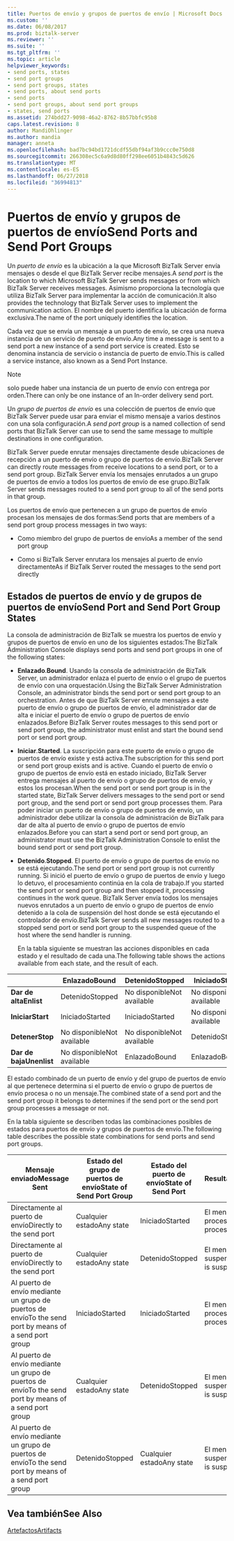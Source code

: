 ```yaml
---
title: Puertos de envío y grupos de puertos de envío | Microsoft Docs
ms.custom: ''
ms.date: 06/08/2017
ms.prod: biztalk-server
ms.reviewer: ''
ms.suite: ''
ms.tgt_pltfrm: ''
ms.topic: article
helpviewer_keywords:
- send ports, states
- send port groups
- send port groups, states
- send ports, about send ports
- send ports
- send port groups, about send port groups
- states, send ports
ms.assetid: 274bdd27-9098-46a2-8762-8b57bbfc95b8
caps.latest.revision: 8
author: MandiOhlinger
ms.author: mandia
manager: anneta
ms.openlocfilehash: bad7bc94bd1721dcdf55dbf94af3b9ccc0e750d8
ms.sourcegitcommit: 266308ec5c6a9d8d80ff298ee6051b4843c5d626
ms.translationtype: MT
ms.contentlocale: es-ES
ms.lasthandoff: 06/27/2018
ms.locfileid: "36994813"
---
```

# <a name="send-ports-and-send-port-groups"></a><span data-ttu-id="db618-102">Puertos de envío y grupos de puertos de envío</span><span class="sxs-lookup"><span data-stu-id="db618-102">Send Ports and Send Port Groups</span></span>
<span data-ttu-id="db618-103">Un *puerto de envío* es la ubicación a la que Microsoft BizTalk Server envía mensajes o desde el que BizTalk Server recibe mensajes.</span><span class="sxs-lookup"><span data-stu-id="db618-103">A *send port* is the location to which Microsoft BizTalk Server sends messages or from which BizTalk Server receives messages.</span></span> <span data-ttu-id="db618-104">Asimismo proporciona la tecnología que utiliza BizTalk Server para implementar la acción de comunicación.</span><span class="sxs-lookup"><span data-stu-id="db618-104">It also provides the technology that BizTalk Server uses to implement the communication action.</span></span> <span data-ttu-id="db618-105">El nombre del puerto identifica la ubicación de forma exclusiva.</span><span class="sxs-lookup"><span data-stu-id="db618-105">The name of the port uniquely identifies the location.</span></span>  
  
 <span data-ttu-id="db618-106">Cada vez que se envía un mensaje a un puerto de envío, se crea una nueva instancia de un servicio de puerto de envío.</span><span class="sxs-lookup"><span data-stu-id="db618-106">Any time a message is sent to a send port a new instance of a send port service is created.</span></span> <span data-ttu-id="db618-107">Esto se denomina instancia de servicio o instancia de puerto de envío.</span><span class="sxs-lookup"><span data-stu-id="db618-107">This is called a service instance, also known as a Send Port Instance.</span></span>  
  
> [!NOTE]
>  <span data-ttu-id="db618-108">solo puede haber una instancia de un puerto de envío con entrega por orden.</span><span class="sxs-lookup"><span data-stu-id="db618-108">There can only be one instance of an In-order delivery send port.</span></span>  
  
 <span data-ttu-id="db618-109">Un *grupo de puertos de envío* es una colección de puertos de envío que BizTalk Server puede usar para enviar el mismo mensaje a varios destinos con una sola configuración.</span><span class="sxs-lookup"><span data-stu-id="db618-109">A *send port group* is a named collection of send ports that BizTalk Server can use to send the same message to multiple destinations in one configuration.</span></span>  
  
 <span data-ttu-id="db618-110">BizTalk Server puede enrutar mensajes directamente desde ubicaciones de recepción a un puerto de envío o grupo de puertos de envío.</span><span class="sxs-lookup"><span data-stu-id="db618-110">BizTalk Server can directly route messages from receive locations to a send port, or to a send port group.</span></span> <span data-ttu-id="db618-111">BizTalk Server envía los mensajes enrutados a un grupo de puertos de envío a todos los puertos de envío de ese grupo.</span><span class="sxs-lookup"><span data-stu-id="db618-111">BizTalk Server sends messages routed to a send port group to all of the send ports in that group.</span></span>  
  
 <span data-ttu-id="db618-112">Los puertos de envío que pertenecen a un grupo de puertos de envío procesan los mensajes de dos formas:</span><span class="sxs-lookup"><span data-stu-id="db618-112">Send ports that are members of a send port group process messages in two ways:</span></span>  
  
-   <span data-ttu-id="db618-113">Como miembro del grupo de puertos de envío</span><span class="sxs-lookup"><span data-stu-id="db618-113">As a member of the send port group</span></span>  
  
-   <span data-ttu-id="db618-114">Como si BizTalk Server enrutara los mensajes al puerto de envío directamente</span><span class="sxs-lookup"><span data-stu-id="db618-114">As if BizTalk Server routed the messages to the send port directly</span></span>  
  
## <a name="send-port-and-send-port-group-states"></a><span data-ttu-id="db618-115">Estados de puertos de envío y de grupos de puertos de envío</span><span class="sxs-lookup"><span data-stu-id="db618-115">Send Port and Send Port Group States</span></span>  
 <span data-ttu-id="db618-116">La consola de administración de BizTalk se muestra los puertos de envío y grupos de puertos de envío en uno de los siguientes estados:</span><span class="sxs-lookup"><span data-stu-id="db618-116">The BizTalk Administration Console displays send ports and send port groups in one of the following states:</span></span>  
  
- <span data-ttu-id="db618-117">**Enlazado**.</span><span class="sxs-lookup"><span data-stu-id="db618-117">**Bound**.</span></span> <span data-ttu-id="db618-118">Usando la consola de administración de BizTalk Server, un administrador enlaza el puerto de envío o el grupo de puertos de envío con una orquestación.</span><span class="sxs-lookup"><span data-stu-id="db618-118">Using the BizTalk Server Administration Console, an administrator binds the send port or send port group to an orchestration.</span></span> <span data-ttu-id="db618-119">Antes de que BizTalk Server enrute mensajes a este puerto de envío o grupo de puertos de envío, el administrador dar de alta e iniciar el puerto de envío o grupo de puertos de envío enlazados.</span><span class="sxs-lookup"><span data-stu-id="db618-119">Before BizTalk Server routes messages to this send port or send port group, the administrator must enlist and start the bound send port or send port group.</span></span>  
  
- <span data-ttu-id="db618-120">**Iniciar**.</span><span class="sxs-lookup"><span data-stu-id="db618-120">**Started**.</span></span> <span data-ttu-id="db618-121">La suscripción para este puerto de envío o grupo de puertos de envío existe y está activa.</span><span class="sxs-lookup"><span data-stu-id="db618-121">The subscription for this send port or send port group exists and is active.</span></span> <span data-ttu-id="db618-122">Cuando el puerto de envío o grupo de puertos de envío está en estado iniciado, BizTalk Server entrega mensajes al puerto de envío o grupo de puertos de envío, y estos los procesan.</span><span class="sxs-lookup"><span data-stu-id="db618-122">When the send port or send port group is in the started state, BizTalk Server delivers messages to the send port or send port group, and the send port or send port group processes them.</span></span> <span data-ttu-id="db618-123">Para poder iniciar un puerto de envío o grupo de puertos de envío, un administrador debe utilizar la consola de administración de BizTalk para dar de alta al puerto de envío o grupo de puertos de envío enlazados.</span><span class="sxs-lookup"><span data-stu-id="db618-123">Before you can start a send port or send port group, an administrator must use the BizTalk Administration Console to enlist the bound send port or send port group.</span></span>  
  
- <span data-ttu-id="db618-124">**Detenido**.</span><span class="sxs-lookup"><span data-stu-id="db618-124">**Stopped**.</span></span> <span data-ttu-id="db618-125">El puerto de envío o grupo de puertos de envío no se está ejecutando.</span><span class="sxs-lookup"><span data-stu-id="db618-125">The send port or send port group is not currently running.</span></span> <span data-ttu-id="db618-126">Si inició el puerto de envío o grupo de puertos de envío y luego lo detuvo, el procesamiento continúa en la cola de trabajo.</span><span class="sxs-lookup"><span data-stu-id="db618-126">If you started the send port or send port group and then stopped it, processing continues in the work queue.</span></span> <span data-ttu-id="db618-127">BizTalk Server envía todos los mensajes nuevos enrutados a un puerto de envío o grupo de puertos de envío detenido a la cola de suspensión del host donde se está ejecutando el controlador de envío.</span><span class="sxs-lookup"><span data-stu-id="db618-127">BizTalk Server sends all new messages routed to a stopped send port or send port group to the suspended queue of the host where the send handler is running.</span></span>  
  
  <span data-ttu-id="db618-128">En la tabla siguiente se muestran las acciones disponibles en cada estado y el resultado de cada una.</span><span class="sxs-lookup"><span data-stu-id="db618-128">The following table shows the actions available from each state, and the result of each.</span></span>  
  
||<span data-ttu-id="db618-129">Enlazado</span><span class="sxs-lookup"><span data-stu-id="db618-129">Bound</span></span>|<span data-ttu-id="db618-130">Detenido</span><span class="sxs-lookup"><span data-stu-id="db618-130">Stopped</span></span>|<span data-ttu-id="db618-131">Iniciado</span><span class="sxs-lookup"><span data-stu-id="db618-131">Started</span></span>|  
|------|-----------|-------------|-------------|  
|<span data-ttu-id="db618-132">**Dar de alta**</span><span class="sxs-lookup"><span data-stu-id="db618-132">**Enlist**</span></span>|<span data-ttu-id="db618-133">Detenido</span><span class="sxs-lookup"><span data-stu-id="db618-133">Stopped</span></span>|<span data-ttu-id="db618-134">No disponible</span><span class="sxs-lookup"><span data-stu-id="db618-134">Not available</span></span>|<span data-ttu-id="db618-135">No disponible</span><span class="sxs-lookup"><span data-stu-id="db618-135">Not available</span></span>|  
|<span data-ttu-id="db618-136">**Iniciar**</span><span class="sxs-lookup"><span data-stu-id="db618-136">**Start**</span></span>|<span data-ttu-id="db618-137">Iniciado</span><span class="sxs-lookup"><span data-stu-id="db618-137">Started</span></span>|<span data-ttu-id="db618-138">Iniciado</span><span class="sxs-lookup"><span data-stu-id="db618-138">Started</span></span>|<span data-ttu-id="db618-139">No disponible</span><span class="sxs-lookup"><span data-stu-id="db618-139">Not available</span></span>|  
|<span data-ttu-id="db618-140">**Detener**</span><span class="sxs-lookup"><span data-stu-id="db618-140">**Stop**</span></span>|<span data-ttu-id="db618-141">No disponible</span><span class="sxs-lookup"><span data-stu-id="db618-141">Not available</span></span>|<span data-ttu-id="db618-142">No disponible</span><span class="sxs-lookup"><span data-stu-id="db618-142">Not available</span></span>|<span data-ttu-id="db618-143">Detenido</span><span class="sxs-lookup"><span data-stu-id="db618-143">Stopped</span></span>|  
|<span data-ttu-id="db618-144">**Dar de baja**</span><span class="sxs-lookup"><span data-stu-id="db618-144">**Unenlist**</span></span>|<span data-ttu-id="db618-145">No disponible</span><span class="sxs-lookup"><span data-stu-id="db618-145">Not available</span></span>|<span data-ttu-id="db618-146">Enlazado</span><span class="sxs-lookup"><span data-stu-id="db618-146">Bound</span></span>|<span data-ttu-id="db618-147">Enlazado</span><span class="sxs-lookup"><span data-stu-id="db618-147">Bound</span></span>|  
  
 <span data-ttu-id="db618-148">El estado combinado de un puerto de envío y del grupo de puertos de envío al que pertenece determina si el puerto de envío o grupo de puertos de envío procesa o no un mensaje.</span><span class="sxs-lookup"><span data-stu-id="db618-148">The combined state of a send port and the send port group it belongs to determines if the send port or the send port group processes a message or not.</span></span>  
  
 <span data-ttu-id="db618-149">En la tabla siguiente se describen todas las combinaciones posibles de estados para puertos de envío y grupos de puertos de envío.</span><span class="sxs-lookup"><span data-stu-id="db618-149">The following table describes the possible state combinations for send ports and send port groups.</span></span>  
  
|<span data-ttu-id="db618-150">Mensaje enviado</span><span class="sxs-lookup"><span data-stu-id="db618-150">Message Sent</span></span>|<span data-ttu-id="db618-151">Estado del grupo de puertos de envío</span><span class="sxs-lookup"><span data-stu-id="db618-151">State of Send Port Group</span></span>|<span data-ttu-id="db618-152">Estado del puerto de envío</span><span class="sxs-lookup"><span data-stu-id="db618-152">State of Send Port</span></span>|<span data-ttu-id="db618-153">Resultado</span><span class="sxs-lookup"><span data-stu-id="db618-153">Outcome</span></span>|  
|------------------|------------------------------|------------------------|-------------|  
|<span data-ttu-id="db618-154">Directamente al puerto de envío</span><span class="sxs-lookup"><span data-stu-id="db618-154">Directly to the send port</span></span>|<span data-ttu-id="db618-155">Cualquier estado</span><span class="sxs-lookup"><span data-stu-id="db618-155">Any state</span></span>|<span data-ttu-id="db618-156">Iniciado</span><span class="sxs-lookup"><span data-stu-id="db618-156">Started</span></span>|<span data-ttu-id="db618-157">El mensaje se procesa</span><span class="sxs-lookup"><span data-stu-id="db618-157">Message is processed</span></span>|  
|<span data-ttu-id="db618-158">Directamente al puerto de envío</span><span class="sxs-lookup"><span data-stu-id="db618-158">Directly to the send port</span></span>|<span data-ttu-id="db618-159">Cualquier estado</span><span class="sxs-lookup"><span data-stu-id="db618-159">Any state</span></span>|<span data-ttu-id="db618-160">Detenido</span><span class="sxs-lookup"><span data-stu-id="db618-160">Stopped</span></span>|<span data-ttu-id="db618-161">El mensaje se suspende</span><span class="sxs-lookup"><span data-stu-id="db618-161">Message is suspended</span></span>|  
|<span data-ttu-id="db618-162">Al puerto de envío mediante un grupo de puertos de envío</span><span class="sxs-lookup"><span data-stu-id="db618-162">To the send port by means of a send port group</span></span>|<span data-ttu-id="db618-163">Iniciado</span><span class="sxs-lookup"><span data-stu-id="db618-163">Started</span></span>|<span data-ttu-id="db618-164">Iniciado</span><span class="sxs-lookup"><span data-stu-id="db618-164">Started</span></span>|<span data-ttu-id="db618-165">El mensaje se procesa</span><span class="sxs-lookup"><span data-stu-id="db618-165">Message is processed</span></span>|  
|<span data-ttu-id="db618-166">Al puerto de envío mediante un grupo de puertos de envío</span><span class="sxs-lookup"><span data-stu-id="db618-166">To the send port by means of a send port group</span></span>|<span data-ttu-id="db618-167">Cualquier estado</span><span class="sxs-lookup"><span data-stu-id="db618-167">Any state</span></span>|<span data-ttu-id="db618-168">Detenido</span><span class="sxs-lookup"><span data-stu-id="db618-168">Stopped</span></span>|<span data-ttu-id="db618-169">El mensaje se suspende</span><span class="sxs-lookup"><span data-stu-id="db618-169">Message is suspended</span></span>|  
|<span data-ttu-id="db618-170">Al puerto de envío mediante un grupo de puertos de envío</span><span class="sxs-lookup"><span data-stu-id="db618-170">To the send port by means of a send port group</span></span>|<span data-ttu-id="db618-171">Detenido</span><span class="sxs-lookup"><span data-stu-id="db618-171">Stopped</span></span>|<span data-ttu-id="db618-172">Cualquier estado</span><span class="sxs-lookup"><span data-stu-id="db618-172">Any state</span></span>|<span data-ttu-id="db618-173">El mensaje se suspende</span><span class="sxs-lookup"><span data-stu-id="db618-173">Message is suspended</span></span>|  
  
## <a name="see-also"></a><span data-ttu-id="db618-174">Vea también</span><span class="sxs-lookup"><span data-stu-id="db618-174">See Also</span></span>  
 [<span data-ttu-id="db618-175">Artefactos</span><span class="sxs-lookup"><span data-stu-id="db618-175">Artifacts</span></span>](../core/artifacts.md)